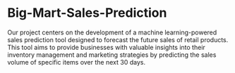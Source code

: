 # Big-Mart-Sales-Prediction
Our project centers on the development of a machine learning-powered sales prediction tool designed to forecast the future sales of retail products. This tool aims to provide businesses with valuable insights into their inventory management and marketing strategies by predicting the sales volume of specific items over the next 30 days.
